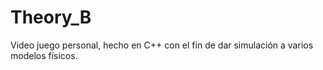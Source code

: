 # Theory_B
Video juego personal, hecho en C++ con el fin de dar simulación a varios modelos físicos.
